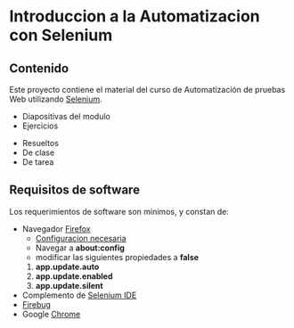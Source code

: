 # Introduccion a la Automatizacion con Selenium
## Contenido
 Este proyecto contiene el material del curso de Automatización de pruebas Web utilizando [Selenium](http://seleniumhq.org).  

* Diapositivas del modulo
* Ejercicios
 - Resueltos
 - De clase
 - De tarea

## Requisitos de software
Los requerimientos de software son minimos, y constan de:

* Navegador [Firefox](https://ftp.mozilla.org/pub/firefox/releases/53.0.3/)
  * [Configuracion necesaria](https://support.mozilla.org/en-US/questions/1003777)
  * Navegar a __about:config__
  * modificar las siguientes propiedades a __false__
  1.  __app.update.auto__
  2.  __app.update.enabled__
  3.  __app.update.silent__
* Complemento de [Selenium IDE](https://addons.mozilla.org/en-US/firefox/addon/selenium-ide/)
* [Firebug](https://addons.mozilla.org/en-US/firefox/addon/firebug/)
* Google [Chrome](https://www.google.com/chrome/browser/features.html)
